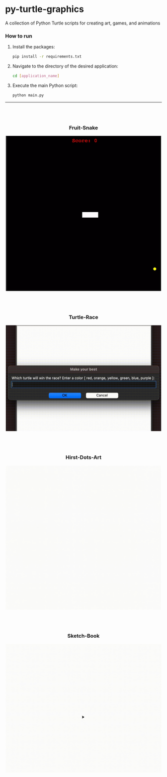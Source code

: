 # py-turtle-graphics

A collection of Python Turtle scripts for creating art, games, and animations

### How to run

1. Install the packages:
   ```bash
   pip install -r requirements.txt
   ```
2. Navigate to the directory of the desired application:
   ```bash
   cd [application_name]
   ```
3. Execute the main Python script:
   ```bash
   python main.py
   ```

---

<br><br>

<h3 align="center">Fruit-Snake</h3>
<p align="center">
  <img src="__resources/fruit-snake.gif" alt="Turtle-Race" width="500">
</p>

<br><br>

<h3 align="center">Turtle-Race</h3>
<p align="center">
  <img src="__resources/turtle-race.gif" alt="Turtle-Race" width="500">
</p>

<br><br>

<h3 align="center">Hirst-Dots-Art</h3>
<p align="center">
  <img src="__resources/hirst-dots-art.gif" alt="Hirst-Dots-Art" width="500">
</p>

<br><br>

<h3 align="center">Sketch-Book</h3>
<p align="center">
  <img src="__resources/sketch-book.gif" alt="Sketch-Book" width="500">
</p>
